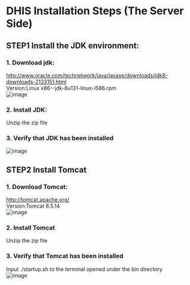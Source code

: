 # DHIS Installation Steps (The Server Side)<br>
## STEP1 Install the JDK environment:<br>
### 1. Download jdk:<br>
http://www.oracle.com/technetwork/java/javase/downloads/jdk8-downloads-2133151.html<br>
Version:Linux x86--jdk-8u131-linux-i586.rpm<br>
![image](https://github.com/zhangyuxuanProject/Dhis2/blob/master/Installation%20of%20Dhis2/Linux/Images/1.png)<br>
### 2. Install JDK:<br>
Unzip the zip file<br>
### 3. Verify that JDK has been installed<br>
![image](https://github.com/zhangyuxuanProject/Dhis2/blob/master/Installation%20of%20Dhis2/Linux/Images/2.png)<br>
## STEP2 Install Tomcat<br>
### 1. Download Tomcat: <br>
http://tomcat.apache.org/<br>
Version:Tomcat 8.5.14<br>
![image](https://github.com/zhangyuxuanProject/Dhis2/blob/master/Installation%20of%20Dhis2/Linux/Images/3.png)<br>
### 2. Install Tomcat<br>
Unzip the zip file<br>
### 3. Verify that Tomcat has been installed<br>
Input ./startup.sh to the terminal opened under the bin directory<br>
![image](https://github.com/zhangyuxuanProject/Dhis2/blob/master/Installation%20of%20Dhis2/Linux/Images/4.png)<br>
